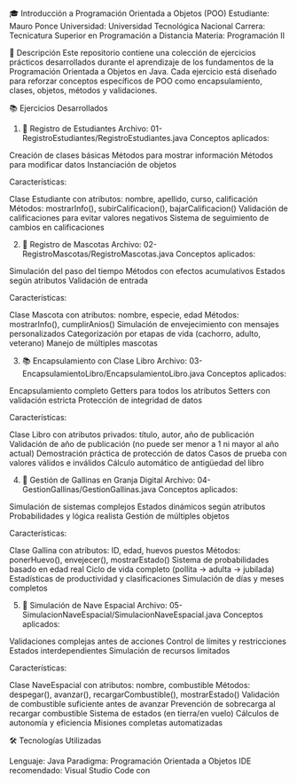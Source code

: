 🎓 Introducción a Programación Orientada a Objetos (POO)
Estudiante: Mauro Ponce
Universidad: Universidad Tecnológica Nacional
Carrera: Tecnicatura Superior en Programación a Distancia
Materia: Programación II

📖 Descripción
Este repositorio contiene una colección de ejercicios prácticos desarrollados durante el aprendizaje de los fundamentos de la Programación Orientada a Objetos en Java. Cada ejercicio está diseñado para reforzar conceptos específicos de POO como encapsulamiento, clases, objetos, métodos y validaciones.

📚 Ejercicios Desarrollados
1. 📝 Registro de Estudiantes
Archivo: 01-RegistroEstudiantes/RegistroEstudiantes.java
Conceptos aplicados:

Creación de clases básicas
Métodos para mostrar información
Métodos para modificar datos
Instanciación de objetos

Características:

Clase Estudiante con atributos: nombre, apellido, curso, calificación
Métodos: mostrarInfo(), subirCalificacion(), bajarCalificacion()
Validación de calificaciones para evitar valores negativos
Sistema de seguimiento de cambios en calificaciones


2. 🐾 Registro de Mascotas
Archivo: 02-RegistroMascotas/RegistroMascotas.java
Conceptos aplicados:

Simulación del paso del tiempo
Métodos con efectos acumulativos
Estados según atributos
Validación de entrada

Características:

Clase Mascota con atributos: nombre, especie, edad
Métodos: mostrarInfo(), cumplirAnios()
Simulación de envejecimiento con mensajes personalizados
Categorización por etapas de vida (cachorro, adulto, veterano)
Manejo de múltiples mascotas


3. 📚 Encapsulamiento con Clase Libro
Archivo: 03-EncapsulamientoLibro/EncapsulamientoLibro.java
Conceptos aplicados:

Encapsulamiento completo
Getters para todos los atributos
Setters con validación estricta
Protección de integridad de datos

Características:

Clase Libro con atributos privados: título, autor, año de publicación
Validación de año de publicación (no puede ser menor a 1 ni mayor al año actual)
Demostración práctica de protección de datos
Casos de prueba con valores válidos e inválidos
Cálculo automático de antigüedad del libro


4. 🐔 Gestión de Gallinas en Granja Digital
Archivo: 04-GestionGallinas/GestionGallinas.java
Conceptos aplicados:

Simulación de sistemas complejos
Estados dinámicos según atributos
Probabilidades y lógica realista
Gestión de múltiples objetos

Características:

Clase Gallina con atributos: ID, edad, huevos puestos
Métodos: ponerHuevo(), envejecer(), mostrarEstado()
Sistema de probabilidades basado en edad real
Ciclo de vida completo (pollita → adulta → jubilada)
Estadísticas de productividad y clasificaciones
Simulación de días y meses completos


5. 🚀 Simulación de Nave Espacial
Archivo: 05-SimulacionNaveEspacial/SimulacionNaveEspacial.java
Conceptos aplicados:

Validaciones complejas antes de acciones
Control de límites y restricciones
Estados interdependientes
Simulación de recursos limitados

Características:

Clase NaveEspacial con atributos: nombre, combustible
Métodos: despegar(), avanzar(), recargarCombustible(), mostrarEstado()
Validación de combustible suficiente antes de avanzar
Prevención de sobrecarga al recargar combustible
Sistema de estados (en tierra/en vuelo)
Cálculos de autonomía y eficiencia
Misiones completas automatizadas


🛠️ Tecnologías Utilizadas

Lenguaje: Java
Paradigma: Programación Orientada a Objetos
IDE recomendado: Visual Studio Code con
